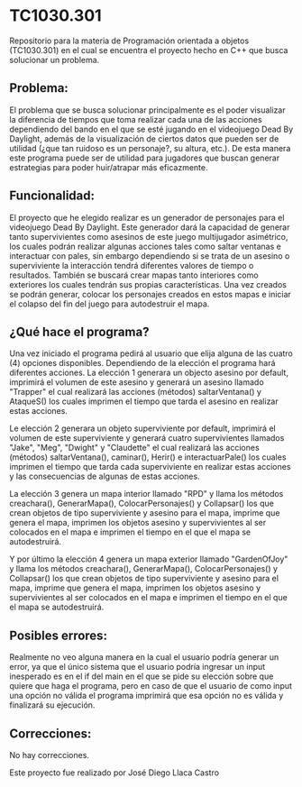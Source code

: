 # TC1030.301
Repositorio para la materia de Programación orientada a objetos (TC1030.301) en el cual se encuentra el proyecto hecho en C++ que busca solucionar un problema.

## Problema:

El problema que se busca solucionar principalmente es el poder visualizar la diferencia de tiempos que toma realizar cada una de las acciones dependiendo del bando en el que se esté jugando en el videojuego Dead By Daylight, además de la visualización de ciertos datos que pueden ser de utilidad (¿que tan ruidoso es un personaje?, su altura, etc.). 
De esta manera este programa puede ser de utilidad para jugadores que buscan generar estrategias para poder huir/atrapar más eficazmente.

## Funcionalidad:

El proyecto que he elegido realizar es un generador de personajes para el videojuego Dead By Daylight. 
Este generador dará la capacidad de generar tanto supervivientes como asesinos de este juego multijugador asimétrico, los cuales podrán realizar algunas acciones tales como saltar ventanas e interactuar con pales, sin embargo dependiendo si se trata de un asesino o superviviente la interacción tendrá diferentes valores de tiempo o resultados. 
También se buscará crear mapas tanto interiores como exteriores los cuales tendrán sus propias características.
Una vez creados se podrán generar, colocar los personajes creados en estos mapas e iniciar el colapso del fin del juego para autodestruir el mapa.

## ¿Qué hace el programa?

Una vez iniciado el programa pedirá al usuario que elija alguna de las cuatro (4) opciones disponibles. Dependiendo de la elección el programa hará diferentes acciones. La elección 1 generara un objecto asesino por default, imprimirá el volumen de este asesino y generará un asesino llamado "Trapper" el cual realizará las acciones (métodos) saltarVentana() y AtaqueS() los cuales imprimen el tiempo que tarda el asesino en realizar estas acciones.

Le elección 2 generara un objeto superviviente por default, imprimirá el volumen de este superviviente y generará cuatro supervivientes llamados "Jake", "Meg", "Dwight" y "Claudette" el cual realizará las acciones (métodos) saltarVentana(), caminar(), Herir() e interactuarPale() los cuales imprimen el tiempo que tarda cada superviviente en realizar estas acciones y las consecuencias de algunas de estas acciones.

La elección 3 genera un mapa interior llamado "RPD" y llama los métodos creachara(), GenerarMapa(), ColocarPersonajes() y Collapsar() los que crean objetos de tipo superviviente y asesino para el mapa, imprime que genera el mapa, imprimen los objetos asesino y supervivientes al ser colocados en el mapa e imprimen el tiempo en el que el mapa se autodestruirá.

Y por último la elección 4 genera un mapa exterior llamado "GardenOfJoy" y llama los métodos creachara(), GenerarMapa(), ColocarPersonajes() y Collapsar() los que crean objetos de tipo superviviente y asesino para el mapa, imprime que genera el mapa, imprimen los objetos asesino y supervivientes al ser colocados en el mapa e imprimen el tiempo en el que el mapa se autodestruirá.

## Posibles errores:

Realmente no veo alguna manera en la cual el usuario podría generar un error, ya que el único sistema que el usuario podría ingresar un input inesperado es en el if del main en el que se pide su elección sobre que quiere que haga el programa, pero en caso de que el usuario de como input una opción no válida el programa imprimirá que esa opción no es válida y finalizará su ejecución.

## Correcciones:

No hay correcciones.

Este proyecto fue realizado por José Diego Llaca Castro
